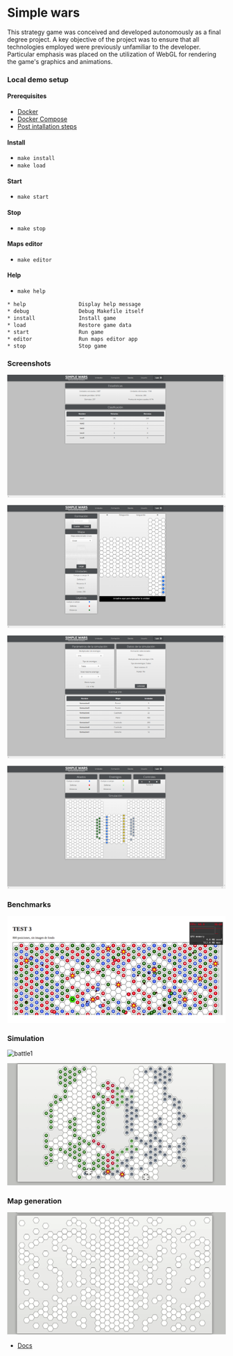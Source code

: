 # Simple wars

This strategy game was conceived and developed autonomously as a final degree project. A key objective of the project was to ensure that all technologies employed were previously unfamiliar to the developer. Particular emphasis was placed on the utilization of WebGL for rendering the game's graphics and animations.

### Local demo setup
#### Prerequisites
* [Docker](https://docs.docker.com/engine/install/)
* [Docker Compose](https://docs.docker.com/compose/install/)
* [Post intallation steps](https://docs.docker.com/engine/install/linux-postinstall/)

#### Install
* ``make install``
* ``make load``

#### Start
* ``make start``

#### Stop
* ``make stop``

#### Maps editor
* ``make editor``

#### Help
* ``make help``
```
* help                 Display help message
* debug                Debug Makefile itself
* install              Install game
* load                 Restore game data
* start                Run game
* editor               Run maps editor app
* stop                 Stop game
```

### Screenshots
![dashboard](screen/dashboard.png)

![formation](screen/create_formation2.png)

![params](screen/battle_params.png)

![sim](screen/simulation.png)

### Benchmarks
![benchmark](screen/benchmark.png)

### Simulation
![battle1](screen/battle-1.gif)

![distance](screen/distance-battle.gif)

### Map generation
![map](screen/map-generation.gif)

* [Docs](http://dehesa.unex.es/handle/10662/3534)
